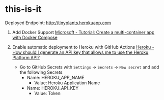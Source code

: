 # this-is-it

Deployed Endpoint: <http://tinyplants.herokuapp.com>

1. Add Docker Support
    [Microsoft - Tutorial: Create a multi-container app with Docker Compose](https://docs.microsoft.com/en-us/visualstudio/containers/tutorial-multicontainer?view=vs-2019)
2. Enable automatic deployment to Heroku with GitHub Actions
    [Heroku - How should I generate an API key that allows me to use the Heroku Platform API?](https://help.heroku.com/PBGP6IDE/how-should-i-generate-an-api-key-that-allows-me-to-use-the-heroku-platform-api)

    * Go to GitHub Secrets with `Settings` -> `Secrets` -> `New secret` and add the following Secrets
        * Name: HEROKU_APP_NAME
            * Value: Heroku Application Name
        * Name: HEROKU_API_KEY
            * Value: Token

